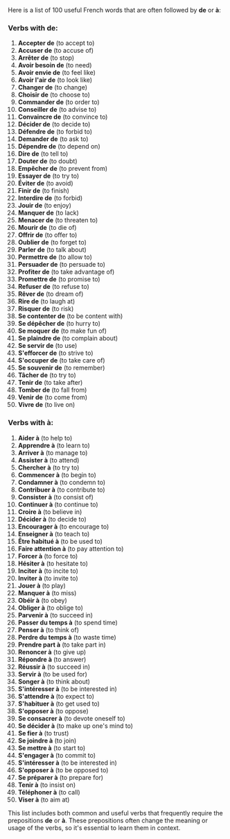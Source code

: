 Here is a list of 100 useful French words that are often followed by **de** or **à**:

### Verbs with **de**:
1. **Accepter de** (to accept to)
2. **Accuser de** (to accuse of)
3. **Arrêter de** (to stop)
4. **Avoir besoin de** (to need)
5. **Avoir envie de** (to feel like)
6. **Avoir l'air de** (to look like)
7. **Changer de** (to change)
8. **Choisir de** (to choose to)
9. **Commander de** (to order to)
10. **Conseiller de** (to advise to)
11. **Convaincre de** (to convince to)
12. **Décider de** (to decide to)
13. **Défendre de** (to forbid to)
14. **Demander de** (to ask to)
15. **Dépendre de** (to depend on)
16. **Dire de** (to tell to)
17. **Douter de** (to doubt)
18. **Empêcher de** (to prevent from)
19. **Essayer de** (to try to)
20. **Éviter de** (to avoid)
21. **Finir de** (to finish)
22. **Interdire de** (to forbid)
23. **Jouir de** (to enjoy)
24. **Manquer de** (to lack)
25. **Menacer de** (to threaten to)
26. **Mourir de** (to die of)
27. **Offrir de** (to offer to)
28. **Oublier de** (to forget to)
29. **Parler de** (to talk about)
30. **Permettre de** (to allow to)
31. **Persuader de** (to persuade to)
32. **Profiter de** (to take advantage of)
33. **Promettre de** (to promise to)
34. **Refuser de** (to refuse to)
35. **Rêver de** (to dream of)
36. **Rire de** (to laugh at)
37. **Risquer de** (to risk)
38. **Se contenter de** (to be content with)
39. **Se dépêcher de** (to hurry to)
40. **Se moquer de** (to make fun of)
41. **Se plaindre de** (to complain about)
42. **Se servir de** (to use)
43. **S'efforcer de** (to strive to)
44. **S'occuper de** (to take care of)
45. **Se souvenir de** (to remember)
46. **Tâcher de** (to try to)
47. **Tenir de** (to take after)
48. **Tomber de** (to fall from)
49. **Venir de** (to come from)
50. **Vivre de** (to live on)

### Verbs with **à**:
1. **Aider à** (to help to)
2. **Apprendre à** (to learn to)
3. **Arriver à** (to manage to)
4. **Assister à** (to attend)
5. **Chercher à** (to try to)
6. **Commencer à** (to begin to)
7. **Condamner à** (to condemn to)
8. **Contribuer à** (to contribute to)
9. **Consister à** (to consist of)
10. **Continuer à** (to continue to)
11. **Croire à** (to believe in)
12. **Décider à** (to decide to)
13. **Encourager à** (to encourage to)
14. **Enseigner à** (to teach to)
15. **Être habitué à** (to be used to)
16. **Faire attention à** (to pay attention to)
17. **Forcer à** (to force to)
18. **Hésiter à** (to hesitate to)
19. **Inciter à** (to incite to)
20. **Inviter à** (to invite to)
21. **Jouer à** (to play)
22. **Manquer à** (to miss)
23. **Obéir à** (to obey)
24. **Obliger à** (to oblige to)
25. **Parvenir à** (to succeed in)
26. **Passer du temps à** (to spend time)
27. **Penser à** (to think of)
28. **Perdre du temps à** (to waste time)
29. **Prendre part à** (to take part in)
30. **Renoncer à** (to give up)
31. **Répondre à** (to answer)
32. **Réussir à** (to succeed in)
33. **Servir à** (to be used for)
34. **Songer à** (to think about)
35. **S'intéresser à** (to be interested in)
36. **S'attendre à** (to expect to)
37. **S'habituer à** (to get used to)
38. **S'opposer à** (to oppose)
39. **Se consacrer à** (to devote oneself to)
40. **Se décider à** (to make up one's mind to)
41. **Se fier à** (to trust)
42. **Se joindre à** (to join)
43. **Se mettre à** (to start to)
44. **S'engager à** (to commit to)
45. **S'intéresser à** (to be interested in)
46. **S'opposer à** (to be opposed to)
47. **Se préparer à** (to prepare for)
48. **Tenir à** (to insist on)
49. **Téléphoner à** (to call)
50. **Viser à** (to aim at)

This list includes both common and useful verbs that frequently require the prepositions **de** or **à**. These prepositions often change the meaning or usage of the verbs, so it's essential to learn them in context.

